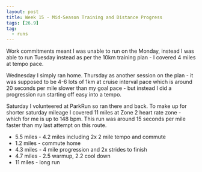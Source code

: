 ```yaml
---
layout: post
title: Week 15 - Mid-Season Training and Distance Progress
tags: [26.9]
tag:
  - runs
---
```


Work commitments meant I was unable to run on the Monday, instead I was able to run Tuesday instead as per the 10km training plan - I covered 4 miles at tempo pace.

Wednesday I simply ran home. Thursday as another session on the plan - it was supposed to be 4-6 lots of 1km at cruise interval pace which is around 20 seconds per mile slower than my goal pace - but instead I did a progression run starting off easy into a tempo.

Saturday I volunteered at ParkRun so ran there and back. To make up for shorter saturday mileage I covered 11 miles at Zone 2 heart rate zone - which for me is up to 148 bpm. This run was around 15 seconds per mile faster than my last attempt on this route.

* 5.5 miles - 4.2 miles including 2x 2 mile tempo and commute
* 1.2 miles - commute home
* 4.3 miles - 4 mile progression and 2x strides to finish
* 4.7 miles - 2.5 warmup, 2.2 cool down
* 11 miles - long run
